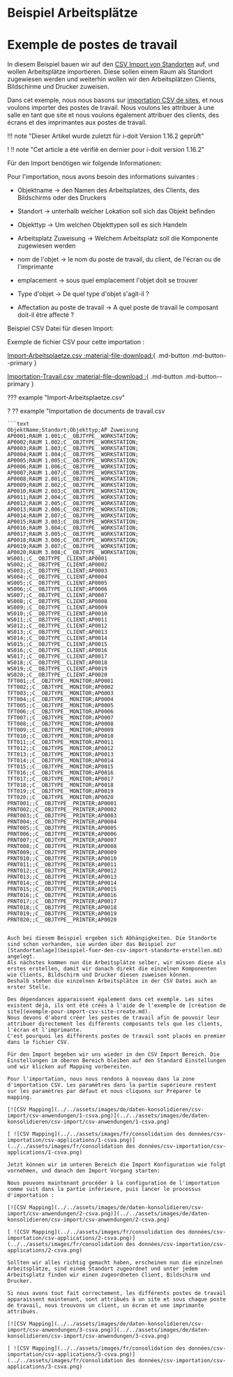 <!-- TRANSLATED by md-translate -->
# Beispiel Arbeitsplätze

# Exemple de postes de travail

In diesem Beispiel bauen wir auf den [CSV Import von Standorten](beispiel-fuer-den-csv-import-standorte-erstellen.md) auf, und wollen Arbeitsplätze importieren.
Diese sollen einem Raum als Standort zugewiesen werden und weiterhin wollen wir den Arbeitsplätzen Clients, Bildschirme und Drucker zuweisen.

Dans cet exemple, nous nous basons sur [importation CSV de sites](exemple-pour-l'importation-csv-des-sites-créer.md), et nous voulons importer des postes de travail.
Nous voulons les attribuer à une salle en tant que site et nous voulons également attribuer des clients, des écrans et des imprimantes aux postes de travail.

!!! note "Dieser Artikel wurde zuletzt für i-doit Version 1.16.2 geprüft"

! !! note "Cet article a été vérifié en dernier pour i-doit version 1.16.2"

Für den Import benötigen wir folgende Informationen:

Pour l'importation, nous avons besoin des informations suivantes :

* Objektname → den Namen des Arbeitsplatzes, des Clients, des Bildschirms oder des Druckers
* Standort → unterhalb welcher Lokation soll sich das Objekt befinden
* Objekttyp → Um welchen Objekttypen soll es sich Handeln
* Arbeitsplatz Zuweisung → Welchem Arbeitsplatz soll die Komponente zugewiesen werden

* nom de l'objet → le nom du poste de travail, du client, de l'écran ou de l'imprimante
* emplacement → sous quel emplacement l'objet doit se trouver
* Type d'objet → De quel type d'objet s'agit-il ?
* Affectation au poste de travail → A quel poste de travail le composant doit-il être affecté ?

Beispiel CSV Datei für diesen Import:

Exemple de fichier CSV pour cette importation :

[Import-Arbeitsplaetze.csv :material-file-download:](../../assets/images/de/daten-konsolidieren/csv-import/csv-arbeitsplaetze/Import-Arbeitsplaetze.csv){ .md-button .md-button--primary }

[Importation-Travail.csv :material-file-download :](../../assets/images/fr/consolidation-données/csv-import/csv-travail/import-travail.csv){ .md-button .md-button--primary }

??? example "Import-Arbeitsplaetze.csv"

? ?? example "Importation de documents de travail.csv

```
```text
ObjektName;Standort;Objekttyp;AP Zuweisung
AP0001;RAUM 1.001;C__OBJTYPE__WORKSTATION;
AP0002;RAUM 1.002;C__OBJTYPE__WORKSTATION;
AP0003;RAUM 1.003;C__OBJTYPE__WORKSTATION;
AP0004;RAUM 1.004;C__OBJTYPE__WORKSTATION;
AP0005;RAUM 1.005;C__OBJTYPE__WORKSTATION;
AP0006;RAUM 1.006;C__OBJTYPE__WORKSTATION;
AP0007;RAUM 1.007;C__OBJTYPE__WORKSTATION;
AP0008;RAUM 2.001;C__OBJTYPE__WORKSTATION;
AP0009;RAUM 2.002;C__OBJTYPE__WORKSTATION;
AP0010;RAUM 2.003;C__OBJTYPE__WORKSTATION;
AP0011;RAUM 2.004;C__OBJTYPE__WORKSTATION;
AP0012;RAUM 2.005;C__OBJTYPE__WORKSTATION;
AP0013;RAUM 2.006;C__OBJTYPE__WORKSTATION;
AP0014;RAUM 2.007;C__OBJTYPE__WORKSTATION;
AP0015;RAUM 3.003;C__OBJTYPE__WORKSTATION;
AP0016;RAUM 3.004;C__OBJTYPE__WORKSTATION;
AP0017;RAUM 3.005;C__OBJTYPE__WORKSTATION;
AP0018;RAUM 3.006;C__OBJTYPE__WORKSTATION;
AP0019;RAUM 3.007;C__OBJTYPE__WORKSTATION;
AP0020;RAUM 3.008;C__OBJTYPE__WORKSTATION;
WS001;;C__OBJTYPE__CLIENT;AP0001
WS002;;C__OBJTYPE__CLIENT;AP0002
WS003;;C__OBJTYPE__CLIENT;AP0003
WS004;;C__OBJTYPE__CLIENT;AP0004
WS005;;C__OBJTYPE__CLIENT;AP0005
WS006;;C__OBJTYPE__CLIENT;AP0006
WS007;;C__OBJTYPE__CLIENT;AP0007
WS008;;C__OBJTYPE__CLIENT;AP0008
WS009;;C__OBJTYPE__CLIENT;AP0009
WS010;;C__OBJTYPE__CLIENT;AP0010
WS011;;C__OBJTYPE__CLIENT;AP0011
WS012;;C__OBJTYPE__CLIENT;AP0012
WS013;;C__OBJTYPE__CLIENT;AP0013
WS014;;C__OBJTYPE__CLIENT;AP0014
WS015;;C__OBJTYPE__CLIENT;AP0015
WS016;;C__OBJTYPE__CLIENT;AP0016
WS017;;C__OBJTYPE__CLIENT;AP0017
WS018;;C__OBJTYPE__CLIENT;AP0018
WS019;;C__OBJTYPE__CLIENT;AP0019
WS020;;C__OBJTYPE__CLIENT;AP0020
TFT001;;C__OBJTYPE__MONITOR;AP0001
TFT002;;C__OBJTYPE__MONITOR;AP0002
TFT003;;C__OBJTYPE__MONITOR;AP0003
TFT004;;C__OBJTYPE__MONITOR;AP0004
TFT005;;C__OBJTYPE__MONITOR;AP0005
TFT006;;C__OBJTYPE__MONITOR;AP0006
TFT007;;C__OBJTYPE__MONITOR;AP0007
TFT008;;C__OBJTYPE__MONITOR;AP0008
TFT009;;C__OBJTYPE__MONITOR;AP0009
TFT010;;C__OBJTYPE__MONITOR;AP0010
TFT011;;C__OBJTYPE__MONITOR;AP0011
TFT012;;C__OBJTYPE__MONITOR;AP0012
TFT013;;C__OBJTYPE__MONITOR;AP0013
TFT014;;C__OBJTYPE__MONITOR;AP0014
TFT015;;C__OBJTYPE__MONITOR;AP0015
TFT016;;C__OBJTYPE__MONITOR;AP0016
TFT017;;C__OBJTYPE__MONITOR;AP0017
TFT018;;C__OBJTYPE__MONITOR;AP0018
TFT019;;C__OBJTYPE__MONITOR;AP0019
TFT020;;C__OBJTYPE__MONITOR;AP0020
PRNT001;;C__OBJTYPE__PRINTER;AP0001
PRNT002;;C__OBJTYPE__PRINTER;AP0002
PRNT003;;C__OBJTYPE__PRINTER;AP0003
PRNT004;;C__OBJTYPE__PRINTER;AP0004
PRNT005;;C__OBJTYPE__PRINTER;AP0005
PRNT006;;C__OBJTYPE__PRINTER;AP0006
PRNT007;;C__OBJTYPE__PRINTER;AP0007
PRNT008;;C__OBJTYPE__PRINTER;AP0008
PRNT009;;C__OBJTYPE__PRINTER;AP0009
PRNT010;;C__OBJTYPE__PRINTER;AP0010
PRNT011;;C__OBJTYPE__PRINTER;AP0011
PRNT012;;C__OBJTYPE__PRINTER;AP0012
PRNT013;;C__OBJTYPE__PRINTER;AP0013
PRNT014;;C__OBJTYPE__PRINTER;AP0014
PRNT015;;C__OBJTYPE__PRINTER;AP0015
PRNT016;;C__OBJTYPE__PRINTER;AP0016
PRNT017;;C__OBJTYPE__PRINTER;AP0017
PRNT018;;C__OBJTYPE__PRINTER;AP0018
PRNT019;;C__OBJTYPE__PRINTER;AP0019
PRNT020;;C__OBJTYPE__PRINTER;AP0020
```
```

Auch bei diesem Beispiel ergeben sich Abhängigkeiten. Die Standorte sind schon vorhanden, sie wurden über das Beispiel zur [Standortanlage](beispiel-fuer-den-csv-import-standorte-erstellen.md) angelegt.
Als nächstes kommen nun die Arbeitsplätze selber, wir müssen diese als erstes erstellen, damit wir danach direkt die einzelnen Komponenten wie Clients, Bildschirm und Drucker diesen zuweisen können.
Deshalb stehen die einzelnen Arbeitsplätze in der CSV Datei auch an erster Stelle.

Des dépendances apparaissent également dans cet exemple. Les sites existent déjà, ils ont été créés à l'aide de l'exemple de [création de site](exemple-pour-import-csv-site-create.md).
Nous devons d'abord créer les postes de travail afin de pouvoir leur attribuer directement les différents composants tels que les clients, l'écran et l'imprimante.
C'est pourquoi les différents postes de travail sont placés en premier dans le fichier CSV.

Für den Import begeben wir uns wieder in den CSV Import Bereich. Die Einstellungen im oberen Bereich bleiben auf den Standard Einstellungen und wir klicken auf Mapping vorbereiten.

Pour l'importation, nous nous rendons à nouveau dans la zone d'importation CSV. Les paramètres dans la partie supérieure restent sur les paramètres par défaut et nous cliquons sur Préparer le mapping.

[![CSV Mapping](../../assets/images/de/daten-konsolidieren/csv-import/csv-anwendungen/1-csva.png)](../../assets/images/de/daten-konsolidieren/csv-import/csv-anwendungen/1-csva.png)

[ ![CSV Mapping](../../assets/images/fr/consolidation des données/csv-importation/csv-applications/1-csva.png)](../../assets/images/fr/consolidation des données/csv-importation/csv-applications/1-csva.png)

Jetzt können wir im unteren Bereich die Import Konfiguration wie folgt vornehmen, und danach den Import Vorgang starten:

Nous pouvons maintenant procéder à la configuration de l'importation comme suit dans la partie inférieure, puis lancer le processus d'importation :

[![CSV Mapping](../../assets/images/de/daten-konsolidieren/csv-import/csv-anwendungen/2-csva.png)](../../assets/images/de/daten-konsolidieren/csv-import/csv-anwendungen/2-csva.png)

[ ![CSV Mapping](../../assets/images/fr/consolidation des données/csv-importation/csv-applications/2-csva.png)](../../assets/images/fr/consolidation des données/csv-importation/csv-applications/2-csva.png)

Sollten wir alles richtig gemacht haben, erscheinen nun die einzelnen Arbeitsplätze, sind einem Standort zugeordnet und unter jedem Arbeitsplatz finden wir einen zugeordneten Client, Bildschirm und Drucker.

Si nous avons tout fait correctement, les différents postes de travail apparaissent maintenant, sont attribués à un site et sous chaque poste de travail, nous trouvons un client, un écran et une imprimante attribués.

[![CSV Mapping](../../assets/images/de/daten-konsolidieren/csv-import/csv-anwendungen/3-csva.png)](../../assets/images/de/daten-konsolidieren/csv-import/csv-anwendungen/3-csva.png)

[ ![CSV Mapping](../../assets/images/fr/consolidation des données/csv-importation/csv-applications/3-csva.png)](../../assets/images/fr/consolidation des données/csv-importation/csv-applications/3-csva.png)